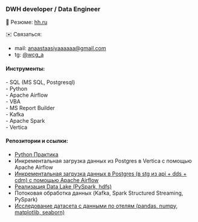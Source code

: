 <h3>DWH developer / Data Engineer</h3>

📄 Резюме: [hh.ru](https://hh.ru/resume/93d5129fff0357a3aa0039ed1f474b576d385a) <br>

✉️ Связаться:  
- mail: anaastaasiyaaaaaa@gmail.com
- tg: [@wcg_a](https://t.me/wcg_a) 

<h4>Инструменты:</h4>
- SQL (MS SQL, Postgresql) <br>
- Python <br>
- Apache Airflow <br>
- VBA <br>
- MS Report Builder <br>
- Kafka <br>
- Apache Spark <br>
- Vertica <br> 

<h4>Репозитории и ссылки:</h4>

- [Python Практика](https://github.com/AnastasiaBirina/PythonExercises/tree/main) <br> 
- Инкрементальная загрузка данных из Postgres в Vertica с помощью Apache Airflow <br>
- [Инкрементальная загрузка данных в Postgres (в stg из api + dds + cdm) с помощью Apache Airflow](https://github.com/AnastasiaBirina/de-project-sprint-5/tree/main) <br>
- [Реализация Data Lake (PySpark, hdfs) <br>](https://github.com/AnastasiaBirina/DataLakeProjectYP/tree/master)
- Потоковая обработка данных (Kafka, Spark Structured Streaming, PySpark)
- [Исследование датасета с данными по отелям (pandas, numpy, matplotlib, seaborn)](https://github.com/AnastasiaBirina/HotelEDA/tree/master) 



